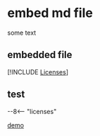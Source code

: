 # embed md file

some text

## embedded file

[!INCLUDE [Licenses](licenses.md)]

## test

--8<-- "licenses"

[demo](licenses.md)
